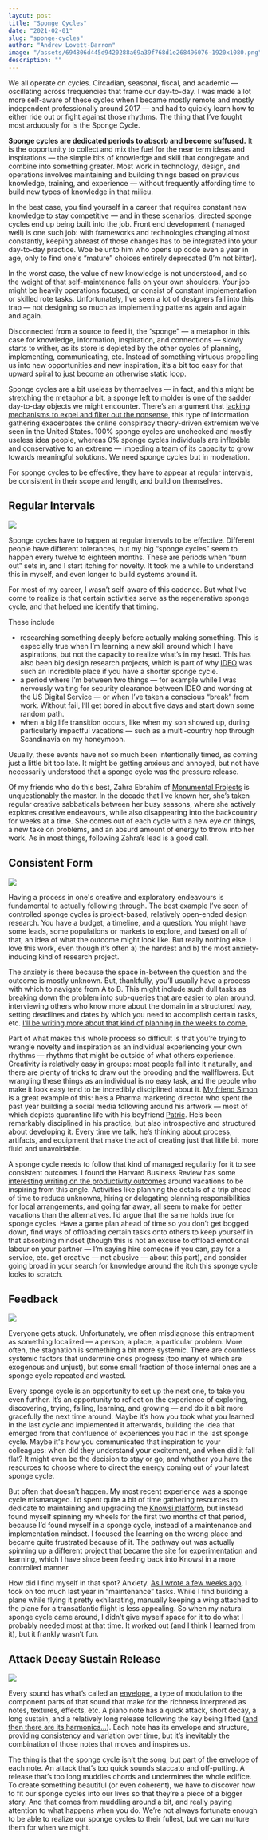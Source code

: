 ```yaml
---
layout: post
title: "Sponge Cycles"
date: "2021-02-01"
slug: "sponge-cycles"
author: "Andrew Lovett-Barron"
image: "/assets/694806d445d9420288a69a39f768d1e268496076-1920x1080.png"
description: ""
---
```


We all operate on cycles. Circadian, seasonal, fiscal, and academic — oscillating across frequencies that frame our day-to-day. I was made a lot more self-aware of these cycles when I became mostly remote and mostly independent professionally around 2017 — and had to quickly learn how to either ride out or fight against those rhythms. The thing that I’ve fought most arduously for is the Sponge Cycle.

**Sponge cycles are dedicated periods to absorb and become suffused.** It is the opportunity to collect and mix the fuel for the near term ideas and inspirations — the simple bits of knowledge and skill that congregate and combine into something greater. Most work in technology, design, and operations involves maintaining and building things based on previous knowledge, training, and experience — without frequently affording time to build new types of knowledge in that milieu.

In the best case, you find yourself in a career that requires constant new knowledge to stay competitive — and in these scenarios, directed sponge cycles end up being built into the job. Front end development (managed well) is one such job: with frameworks and technologies changing almost constantly, keeping abreast of those changes has to be integrated into your day-to-day practice. Woe be unto him who opens up code even a year in age, only to find one's “mature” choices entirely deprecated (I’m not bitter).

In the worst case, the value of new knowledge is not understood, and so the weight of that self-maintenance falls on your own shoulders. Your job might be heavily operations focused, or consist of constant implementation or skilled rote tasks. Unfortunately, I’ve seen a lot of designers fall into this trap — not designing so much as implementing patterns again and again and again.

Disconnected from a source to feed it, the “sponge” — a metaphor in this case for knowledge, information, inspiration, and connections — slowly starts to wither, as its store is depleted by the other cycles of planning, implementing, communicating, etc. Instead of something virtuous propelling us into new opportunities and new inspiration, it’s a bit too easy for that upward spiral to just become an otherwise static loop.

Sponge cycles are a bit useless by themselves — in fact, and this might be stretching the metaphor a bit, a sponge left to molder is one of the sadder day-to-day objects we might encounter. There’s an argument that [lacking mechanisms to expel and filter out the nonsense](https://www.vox.com/21558524/conspiracy-theories-2020-qanon-covid-conspiracies-why), this type of information gathering exacerbates the online conspiracy theory-driven extremism we’ve seen in the United States. 100% sponge cycles are unchecked and mostly useless idea people, whereas 0% sponge cycles individuals are inflexible and conservative to an extreme — impeding a team of its capacity to grow towards meaningful solutions. We need sponge cycles but in moderation.

For sponge cycles to be effective, they have to appear at regular intervals, be consistent in their scope and length, and build on themselves.

## **Regular Intervals**

![](/assets/6d29512cdeee8b02362f7b837f3ce7185b6f87ca-1761x1321.png)

Sponge cycles have to happen at regular intervals to be effective. Different people have different tolerances, but my big “sponge cycles” seem to happen every twelve to eighteen months. These are periods when “burn out” sets in, and I start itching for novelty. It took me a while to understand this in myself, and even longer to build systems around it.

For most of my career, I wasn’t self-aware of this cadence. But what I’ve come to realize is that certain activities serve as the regenerative sponge cycle, and that helped me identify that timing.

These include

- researching something deeply before actually making something. This is especially true when I’m learning a new skill around which I have aspirations, but not the capacity to realize what’s in my head. This has also been big design research projects, which is part of why [IDEO](www.ideo.com) was such an incredible place if you have a shorter sponge cycle.
- a period where I’m between two things — for example while I was nervously waiting for security clearance between IDEO and working at the US Digital Service — or when I’ve taken a conscious “break” from work. Without fail, I’ll get bored in about five days and start down some random path.
- when a big life transition occurs, like when my son showed up, during particularly impactful vacations — such as a multi-country hop through Scandinavia on my honeymoon.

Usually, these events have not so much been intentionally timed, as coming just a little bit too late. It might be getting anxious and annoyed, but not have necessarily understood that a sponge cycle was the pressure release.

Of my friends who do this best, Zahra Ebrahim of [Monumental Projects](https://monumentalprojects.ca/) is unquestionably the master. In the decade that I’ve known her, she’s taken regular creative sabbaticals between her busy seasons, where she actively explores creative endeavours, while also disappearing into the backcountry for weeks at a time. She comes out of each cycle with a new eye on things, a new take on problems, and an absurd amount of energy to throw into her work. As in most things, following Zahra’s lead is a good call.

## **Consistent Form**

![](/assets/cef689e4a5118242758e86e95bb3bce96c90db27-1620x1080.png)

Having a process in one's creative and exploratory endeavours is fundamental to actually following through. The best example I’ve seen of controlled sponge cycles is project-based, relatively open-ended design research. You have a budget, a timeline, and a question. You might have some leads, some populations or markets to explore, and based on all of that, an idea of what the outcome might look like. But really nothing else. I love this work, even though it’s often a) the hardest and b) the most anxiety-inducing kind of research project.

The anxiety is there because the space in-between the question and the outcome is mostly unknown. But, thankfully, you’ll usually have a process with which to navigate from A to B. This might include such dull tasks as breaking down the problem into sub-queries that are easier to plan around, interviewing others who know more about the domain in a structured way, setting deadlines and dates by which you need to accomplish certain tasks, etc. [I’ll be writing more about that kind of planning in the weeks to come.](https://divergeweekly.com/)

Part of what makes this whole process so difficult is that you’re trying to wrangle novelty and inspiration as an individual experiencing your own rhythms — rhythms that might be outside of what others experience. Creativity is relatively easy in groups: most people fall into it naturally, and there are plenty of tricks to draw out the brooding and the wallflowers. But wrangling these things as an individual is no easy task, and the people who make it look easy tend to be incredibly disciplined about it. [My friend Simon](https://www.instagram.com/simondesigns/) is a great example of this: he’s a Pharma marketing director who spent the past year building a social media following around his artwork — most of which depicts quarantine life with his boyfriend [Patric](https://open.spotify.com/artist/4FgddnDooFU5FiL3jk2w6L?si=OztKpfF2S528KoZdiuFyng). He’s been remarkably disciplined in his practice, but also introspective and structured about developing it. Every time we talk, he’s thinking about process, artifacts, and equipment that make the act of creating just that little bit more fluid and unavoidable.

A sponge cycle needs to follow that kind of managed regularity for it to see consistent outcomes. I found the Harvard Business Review has some [interesting writing on the productivity outcomes](https://hbr.org/2014/02/when-a-vacation-reduces-stress-and-when-it-doesnt?ab=at_art_art_1x1) around vacations to be inspiring from this angle. Activities like planning the details of a trip ahead of time to reduce unknowns, hiring or delegating planning responsibilities for local arrangements, and going far away, all seem to make for better vacations than the alternatives. I’d argue that the same holds true for sponge cycles. Have a game plan ahead of time so you don’t get bogged down, find ways of offloading certain tasks onto others to keep yourself in that absorbing mindset (though this is not an excuse to offload emotional labour on your partner — I’m saying hire someone if you can, pay for a service, etc. get creative — not abusive — about this part), and consider going broad in your search for knowledge around the itch this sponge cycle looks to scratch.

## **Feedback**

![](/assets/3d7c45f7e79a6fd6f0409b4d694cd1ad8d01627d-661x1000.png)

Everyone gets stuck. Unfortunately, we often misdiagnose this entrapment as something localized — a person, a place, a particular problem. More often, the stagnation is something a bit more systemic. There are countless systemic factors that undermine ones progress (too many of which are exogenous and unjust), but some small fraction of those internal ones are a sponge cycle repeated and wasted.

Every sponge cycle is an opportunity to set up the next one, to take you even further. It’s an opportunity to reflect on the experience of exploring, discovering, trying, failing, learning, and growing — and do it a bit more gracefully the next time around. Maybe it’s how you took what you learned in the last cycle and implemented it afterwards, building the idea that emerged from that confluence of experiences you had in the last sponge cycle. Maybe it's how you communicated that inspiration to your colleagues: when did they understand your excitement, and when did it fall flat? It might even be the decision to stay or go; and whether you have the resources to choose where to direct the energy coming out of your latest sponge cycle.

But often that doesn’t happen. My most recent experience was a sponge cycle mismanaged. I’d spent quite a bit of time gathering resources to dedicate to maintaining and upgrading the [Knowsi platform](https://knowsi.com), but instead found myself spinning my wheels for the first two months of that period, because I’d found myself in a sponge cycle, instead of a maintenance and implementation mindset. I focused the learning on the wrong place and became quite frustrated because of it. The pathway out was actually spinning up a different project that became the site for experimentation and learning, which I have since been feeding back into Knowsi in a more controlled manner.

How did I find myself in that spot? Anxiety. [As I wrote a few weeks ago](https://andrewlb.com/reflecting-on-2020/), I took on too much last year in “maintenance” tasks. While I find building a plane while flying it pretty exhilarating, manually keeping a wing attached to the plane for a transatlantic flight is less appealing. So when my natural sponge cycle came around, I didn’t give myself space for it to do what I probably needed most at that time. It worked out (and I think I learned from it), but it frankly wasn’t fun.

## **Attack Decay Sustain Release**

![](/assets/dc73252f103c5f5d850f8a221602cf543c39e19a-640x640.png)

Every sound has what’s called an [envelope](<https://en.wikipedia.org/wiki/Envelope_(music)>), a type of modulation to the component parts of that sound that make for the richness interpreted as notes, textures, effects, etc. A piano note has a quick attack, short decay, a long sustain, and a relatively long release following the key being lifted ([and then there are its harmonics](https://www.researchgate.net/publication/247693501_Synthesis_of_Acoustic_Timbres_using_Principal_Component_Analysis/figures?lo=1&utm_source=google&utm_medium=organic)[…](undefined)). Each note has its envelope and structure, providing consistency and variation over time, but it’s inevitably the combination of those notes that moves and inspires us.

The thing is that the sponge cycle isn’t the song, but part of the envelope of each note. An attack that’s too quick sounds staccato and off-putting. A release that’s too long muddies chords and undermines the whole edifice. To create something beautiful (or even coherent), we have to discover how to fit our sponge cycles into our lives so that they’re a piece of a bigger story. And that comes from muddling around a bit, and really paying attention to what happens when you do. We’re not always fortunate enough to be able to realize our sponge cycles to their fullest, but we can nurture them for when we might.
